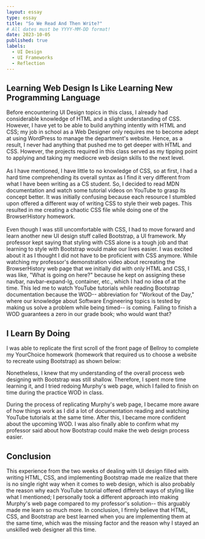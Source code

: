 ```yaml
---
layout: essay
type: essay
title: "So We Read And Then Write?"
# All dates must be YYYY-MM-DD format!
date: 2023-10-05
published: true
labels:
  - UI Design
  - UI Frameworks
  - Reflection
---
```

<div class="container mx-5">

## Learning Web Design Is Like Learning New Programming Language

<p>
Before encountering UI Design topics in this class, I already had considerable knowledge of HTML and a slight understanding of CSS. However, I have yet to be able to build anything intently with HTML and CSS; my job in school as a Web Designer only requires me to become adept at using WordPress to manage the department's website. Hence, as a result, I never had anything that pushed me to get deeper with HTML and CSS. However, the projects required in this class served as my tipping point to applying and taking my mediocre web design skills to the next level.
<br><br>
As I have mentioned, I have little to no knowledge of CSS, so at first, I had a hard time comprehending its overall syntax as I find it very different from what I have been writing as a CS student. So, I decided to read MDN documentation and watch some tutorial videos on YouTube to grasp its concept better. It was initially confusing because each resource I stumbled upon offered a different way of writing CSS to style their web pages. This resulted in me creating a chaotic CSS file while doing one of the BrowserHistory homework. 
<br><br>
Even though I was still uncomfortable with CSS, I had to move forward and learn another new UI design stuff called Bootstrap, a UI framework. My professor kept saying that styling with CSS alone is a tough job and that learning to style with Bootstrap would make our lives easier. I was excited about it as I thought I did not have to be proficient with CSS anymore. While watching my professor's demonstration video about recreating the BrowserHistory web page that we initially did with only HTML and CSS, I was like, "What is going on here?" because he kept on assigning these navbar, navbar-expand-lg, container, etc., which I had no idea of at the time. This led me to watch YouTube tutorials while reading Bootstrap documentation because the WOD-- abbreviation for "Workout of the Day," where our knowledge about Software Engineering topics is tested by making us solve a problem while being timed-- is coming. Failing to finish a WOD guarantees a zero in our grade book; who would want that?
</p>

## I Learn By Doing


<p>
I was able to replicate the first scroll of the front page of Bellroy to complete my YourChoice homework (homework that required us to choose a website to recreate using Bootstrap) as shown below:
</p>
<p>
Nonetheless, I knew that my understanding of the overall process web designing with Bootstrap was still shallow. Therefore, I spent more time learning it, and I tried redoing Murphy's web page, which I failed to finish on time during the practice WOD in class. 
</p>
<p>
During the process of replicating Murphy's web page, I became more aware of how things work as I did a lot of documentation reading and watching YouTube tutorials at the same time. After this, I became more confident about the upcoming WOD. I was also finally able to confirm what my professor said about how Bootstrap could make the web design process easier.
</p>


## Conclusion

<p>
This experience from the two weeks of dealing with UI design filled with writing HTML, CSS, and implementing Bootstrap made me realize that there is no single right way when it comes to web design, which is also probably the reason why each YouTube tutorial offered different ways of styling like what I mentioned; I personally took a different approach into making Murphy's web page compared to my professor's solution-- this arguably made me learn so much more. In conclusion, I firmly believe that HTML, CSS, and Bootstrap are best learned when you are implementing them at the same time, which was the missing factor and the reason why I stayed an unskilled web designer all this time.
</p>
</div>

